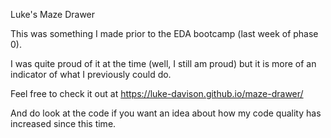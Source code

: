 Luke's Maze Drawer

This was something I made prior to the EDA bootcamp (last week of phase 0).

I was quite proud of it at the time (well, I still am proud) but it is more of an indicator of what I previously could do.

Feel free to check it out at https://luke-davison.github.io/maze-drawer/

And do look at the code if you want an idea about how my code quality has increased since this time.
